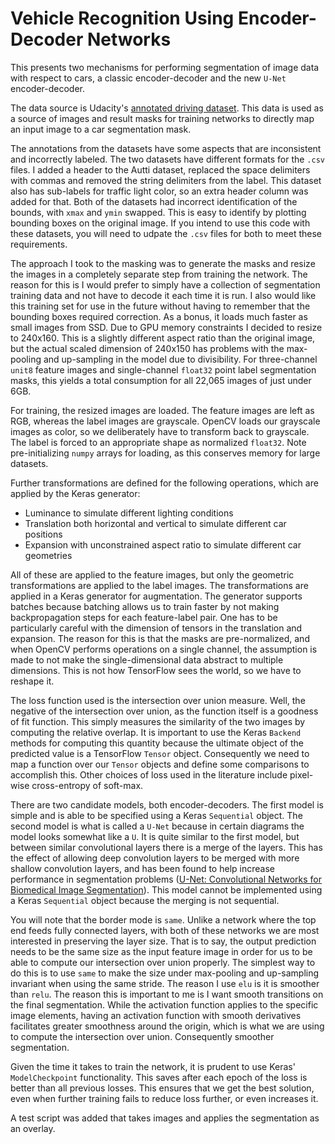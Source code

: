 # Vehicle Recognition Using Encoder-Decoder Networks

This presents two mechanisms for performing segmentation 
of image data with respect to cars, a classic encoder-decoder
and the new `U-Net` encoder-decoder.  

The data source is Udacity's
[annotated driving dataset](https://github.com/udacity/self-driving-car/tree/master/annotations).
This data is used as a source of images and result masks
for training networks to directly map an input image to a 
car segmentation mask.  

The annotations from the datasets have some aspects that are
inconsistent and incorrectly labeled.  The two datasets have
different formats for the `.csv` files.  I added a header to 
the Autti dataset, replaced the space delimiters with commas
and removed the string delimiters from the label.  This dataset
also has sub-labels for traffic light color, so an extra header
column was added for that.  Both of the datasets had incorrect
identification of the bounds, with `xmax` and `ymin` swapped.
This is easy to identify by plotting bounding boxes on the 
original image.  If you intend to use this code with these 
datasets, you will need to udpate the `.csv` files for both
to meet these requirements. 

The approach I took to the masking was to generate the masks 
and resize the images in a completely separate step from training
the network.  The reason for this is I would prefer to simply have a 
collection of segmentation training data and not have to decode it 
each time it is run.  I also would like this training set for 
use in the future without having to remember that the bounding boxes
required correction.  As a bonus, it loads much faster as small images
from SSD.  Due to GPU memory constraints I decided to 
resize to 240x160.  This is a slightly different
aspect ratio than the original image, but the actual scaled dimension
of 240x150 has problems with the max-pooling and up-sampling in the model
due to divisibility.  For three-channel `unit8` feature images and single-channel 
`float32` point label segmentation masks, this yields a total consumption 
for all 22,065 images of just under 6GB.

For training, the resized images are loaded.  The feature images are 
left as RGB, whereas the label images are grayscale.  OpenCV loads our 
grayscale images as color, so we deliberately have to transform back
to grayscale.  The label is forced to an appropriate shape as normalized
`float32`. Note pre-initializing `numpy` arrays for loading, as this 
conserves memory for large datasets.  

Further transformations are defined for the following operations, 
which are applied by the Keras generator:

 * Luminance to simulate different lighting conditions
 * Translation both horizontal and vertical to simulate different car positions
 * Expansion with unconstrained aspect ratio to simulate different car geometries

All of these are applied to the feature images, but only the geometric
transformations are applied to the label images.  The transformations
are applied in a Keras generator for augmentation.  The generator 
supports batches because batching allows us to train faster by not
making backpropagation steps for each feature-label pair.  One has to be
particularly careful with the dimension of tensors in the translation
and expansion.  The reason for this is that the masks are pre-normalized,
and when OpenCV performs operations on a single channel, the assumption is
made to not make the single-dimensional data abstract to multiple dimensions.
This is not how TensorFlow sees the world, so we have to reshape it.

The loss function used is the intersection over union measure.  Well, the 
negative of the intersection over union, as the function itself is a goodness
of fit function. This simply measures the similarity of the two images by computing 
the relative overlap.  It is important to use the Keras `Backend` methods for 
computing this quantity because the ultimate object of the predicted value is a 
TensorFlow `Tensor` object.  Consequently we need to map a function over
our `Tensor` objects and define some comparisons to accomplish this.  Other choices
of loss used in the literature include pixel-wise cross-entropy of soft-max.

There are two candidate models, both encoder-decoders. The first model is simple 
and is able to be specified using a Keras `Sequential` object.  The second model is what is called 
a `U-Net` because in certain diagrams the model looks somewhat like a `U`.  It is
quite similar to the first model, but between similar convolutional layers 
there is a merge of the layers.  This has the effect of allowing deep convolution
layers to be merged with more shallow convolution layers, and has been found to
help increase performance in segmentation problems ([U-Net: Convolutional Networks for Biomedical Image Segmentation](https://arxiv.org/pdf/1505.04597.pdf)).  This model cannot be
implemented using a Keras `Sequential` object because the merging is not 
sequential. 

You will note that the border mode is `same`.  Unlike a network where the top end
feeds fully connected layers, with both of these networks we are most interested in
preserving the layer size.  That is to say, the output prediction needs to be the 
same size as the input feature image in order for us to be able to compute our
intersection over union properly.  The simplest way to do this is to use `same` to
make the size under max-pooling and up-sampling invariant when using the same stride.
The reason I use `elu` is it is smoother than `relu`.  The reason this is important
to me is I want smooth transitions on the final segmentation.  While the activation 
function applies to the specific image elements, having an activation function
with smooth derivatives facilitates greater smoothness around the origin, which 
is what we are using to compute the intersection over union.  Consequently smoother
segmentation.

Given the time it takes to train the network, it is prudent to use Keras' 
`ModelCheckpoint` functionality.  This saves after each epoch of the loss is 
better than all previous losses.  This ensures that we get the best solution,
even when further training fails to reduce loss further, or even increases it.

A test script was added that takes images and applies the segmentation as an
overlay.
